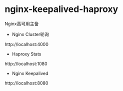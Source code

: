 # nginx-keepalived-haproxy

Nginx高可用主备

* Nginx Cluster轮询

http://localhost:4000

* Haproxy Stats

http://localhost:1080

* Nginx Keepalived

http://localhost:8080